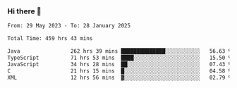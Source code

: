 ### Hi there 👋

<!--START_SECTION:waka-->

```txt
From: 29 May 2023 - To: 28 January 2025

Total Time: 459 hrs 43 mins

Java                262 hrs 39 mins ██████████████░░░░░░░░░░░   56.63 %
TypeScript          71 hrs 53 mins  ████░░░░░░░░░░░░░░░░░░░░░   15.50 %
JavaScript          34 hrs 28 mins  ██░░░░░░░░░░░░░░░░░░░░░░░   07.43 %
C                   21 hrs 15 mins  █░░░░░░░░░░░░░░░░░░░░░░░░   04.58 %
XML                 12 hrs 56 mins  ▓░░░░░░░░░░░░░░░░░░░░░░░░   02.79 %
```

<!--END_SECTION:waka-->
<!--
**the-beef-calculator/the-beef-calculator** is a ✨ _special_ ✨ repository because its `README.md` (this file) appears on your GitHub profile.

Here are some ideas to get you started:

- 🔭 I’m currently working on ...
- 🌱 I’m currently learning ...
- 👯 I’m looking to collaborate on ...
- 🤔 I’m looking for help with ...
- 💬 Ask me about ...
- 📫 How to reach me: ...
- 😄 Pronouns: ...
- ⚡ Fun fact: ...
-->
